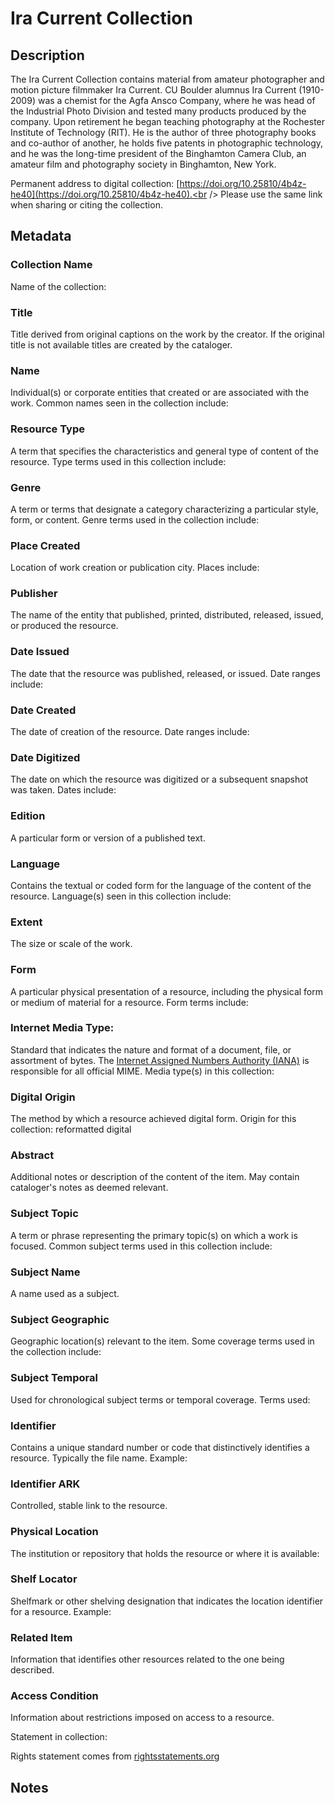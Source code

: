 # Ira Current Collection
## Description
The Ira Current Collection contains material from amateur photographer and motion picture filmmaker Ira Current. CU Boulder alumnus Ira Current (1910-2009) was a chemist for the Agfa Ansco Company, where he was head of the Industrial Photo Division and tested many products produced by the company. Upon retirement he began teaching photography at the Rochester Institute of Technology (RIT). He is the author of three photography books and co-author of another, he holds five patents in photographic technology, and he was the long-time president of the Binghamton Camera Club, an amateur film and photography society in Binghamton, New York.

Permanent address to digital collection: [https://doi.org/10.25810/4b4z-he40](https://doi.org/10.25810/4b4z-he40).<br /> 
Please use the same link when sharing or citing the collection.

## Metadata
### Collection Name
Name of the collection:

### Title
Title derived from original captions on the work by the creator. If the original title is not available titles are created by the cataloger.

### Name
Individual(s) or corporate entities that created or are associated with the work. Common names seen in the collection include: 

### Resource Type
A term that specifies the characteristics and general type of content of the resource. Type terms used in this collection include: 

### Genre
A term or terms that designate a category characterizing a particular style, form, or content. Genre terms used in the collection include:

### Place Created
Location of work creation or publication city. Places include:

### Publisher
The name of the entity that published, printed, distributed, released, issued, or produced the resource.

### Date Issued
The date that the resource was published, released, or issued. Date ranges include:

### Date Created
The date of creation of the resource. Date ranges include:

### Date Digitized
The date on which the resource was digitized or a subsequent snapshot was taken. Dates include:

### Edition
A particular form or version of a published text.

### Language
Contains the textual or coded form for the language of the content of the resource. Language(s) seen in this collection include:

### Extent
The size or scale of the work.

### Form
A particular physical presentation of a resource, including the physical form or medium of material for a resource. Form terms include:

### Internet Media Type: 
Standard that indicates the nature and format of a document, file, or assortment of bytes. The [Internet Assigned Numbers Authority (IANA)](https://www.iana.org/assignments/media-types/media-types.xhtml) is responsible for all official MIME. Media type(s) in this collection:

### Digital Origin
The method by which a resource achieved digital form. Origin for this collection: reformatted digital

### Abstract
Additional notes or description of the content of the item. May contain cataloger's notes as deemed relevant.

### Subject Topic
A term or phrase representing the primary topic(s) on which a work is focused. Common subject terms used in this collection include:

### Subject Name
A name used as a subject.

### Subject Geographic
Geographic location(s) relevant to the item. Some coverage terms used in the collection include: 

### Subject Temporal
Used for chronological subject terms or temporal coverage. Terms used: 

### Identifier
Contains a unique standard number or code that distinctively identifies a resource. Typically the file name. Example:

### Identifier ARK
Controlled, stable link to the resource.

### Physical Location
The institution or repository that holds the resource or where it is available:

### Shelf Locator
Shelfmark or other shelving designation that indicates the location identifier for a resource. Example: 

### Related Item
Information that identifies other resources related to the one being described.

### Access Condition
Information about restrictions imposed on access to a resource.

Statement in collection:

Rights statement comes from [rightsstatements.org](https://rightsstatements.org/page/1.0/?language=en)


## Notes
